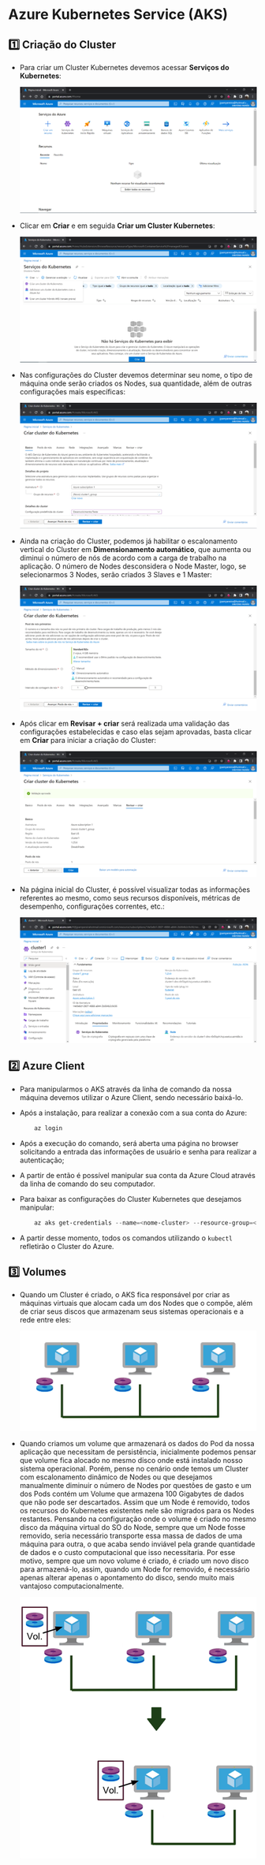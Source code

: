 # Azure Kubernetes Service (AKS)

## :one: Criação do Cluster

- Para criar um Cluster Kubernetes devemos acessar **Serviços do Kubernetes**:

    ![Criação do Cluster - Parte 1](Imagens/AKS%20-%20Cria%C3%A7%C3%A3o%20do%20Cluster%20-%20Parte%201.PNG)

- Clicar em **Criar** e em seguida **Criar um Cluster Kubernetes**:

    ![Criação do Cluster - Parte 2](Imagens/AKS%20-%20Cria%C3%A7%C3%A3o%20do%20Cluster%20-%20Parte%202.PNG)

- Nas configurações do Cluster devemos determinar seu nome, o tipo de máquina onde serão criados os Nodes, sua quantidade, além de outras configurações mais específicas:

    ![Criação do Cluster - Parte 3](Imagens/AKS%20-%20Cria%C3%A7%C3%A3o%20do%20Cluster%20-%20Parte%203.PNG)

- Ainda na criação do Cluster, podemos já habilitar o escalonamento vertical do Cluster em **Dimensionamento automático**, que aumenta ou diminui o número de nós de acordo com a carga de trabalho na aplicação. O número de Nodes desconsidera o Node Master, logo, se selecionarmos 3 Nodes, serão criados 3 Slaves e 1 Master:

    ![Criação do Cluster - Parte 4](Imagens/AKS%20-%20Cria%C3%A7%C3%A3o%20do%20Cluster%20-%20Parte%204.PNG)

- Após clicar em **Revisar + criar** será realizada uma validação das configurações estabelecidas e caso elas sejam aprovadas, basta clicar em **Criar** para iniciar a criação do Cluster:

    ![Criação do Cluster - Parte 5](Imagens/AKS%20-%20Cria%C3%A7%C3%A3o%20do%20Cluster%20-%20Parte%205.PNG)

- Na página inicial do Cluster, é possível visualizar todas as informações referentes ao mesmo, como seus recursos disponíveis, métricas de desempenho, configurações correntes, etc.:

    ![Cluster](Imagens/AKS%20-%20Cluster.PNG)

## :two: Azure Client

- Para manipularmos o AKS através da linha de comando da nossa máquina devemos utilizar o Azure Client, sendo necessário baixá-lo.

- Após a instalação, para realizar a conexão com a sua conta do Azure:

    ```PowerShell
        az login
    ```

- Após a execução do comando, será aberta uma página no browser solicitando a entrada das informações de usuário e senha para realizar a autenticação;

- A partir de então é possível manipular sua conta da Azure Cloud através da linha de comando do seu computador.

- Para baixar as configurações do Cluster Kubernetes que desejamos manipular:

    ```PowerShell
        az aks get-credentials --name=<nome-cluster> --resource-group=<nome-grupo-recursos>
    ```

- A partir desse momento, todos os comandos utilizando o `kubectl` refletirão o Cluster do Azure.

## :three: Volumes

- Quando um Cluster é criado, o AKS fica responsável por criar as máquinas virtuais que alocam cada um dos Nodes que o compõe, além de criar seus discos que armazenam seus sistemas operacionais e a rede entre eles:

    ![Diagrama do Cluster](Imagens/AKS%20-%20Diagrama%20do%20Cluster.png)

- Quando criamos um volume que armazenará os dados do Pod da nossa aplicação que necessitam de persistência, inicialmente podemos pensar que volume fica alocado no mesmo disco onde está instalado nosso sistema operacional. Porém, pense no cenário onde temos um Cluster com escalonamento dinâmico de Nodes ou que desejamos manualmente diminuir o número de Nodes por questões de gasto e um dos Pods contém um Volume que armazena 100 Gigabytes de dados que não pode ser descartados. Assim que um Node é removido, todos os recursos do Kubernetes existentes nele são migrados para os Nodes restantes. Pensando na configuração onde o volume é criado no mesmo disco da máquina virtual do SO do Node, sempre que um Node fosse removido, seria necessário transporte essa massa de dados de uma máquina para outra, o que acaba sendo inviável pela grande quantidade de dados e o custo computacional que isso necessitaria. Por esse motivo, sempre que um novo volume é criado, é criado um novo disco para armazená-lo, assim, quando um Node for removido, é necessário apenas alterar apenas o apontamento do disco, sendo muito mais vantajoso computacionalmente.

    ![Provisionamento de Disco para Volumes](Imagens/AKS%20-%20Provisionamento%20de%20Disco%20para%20Volumes.png)
